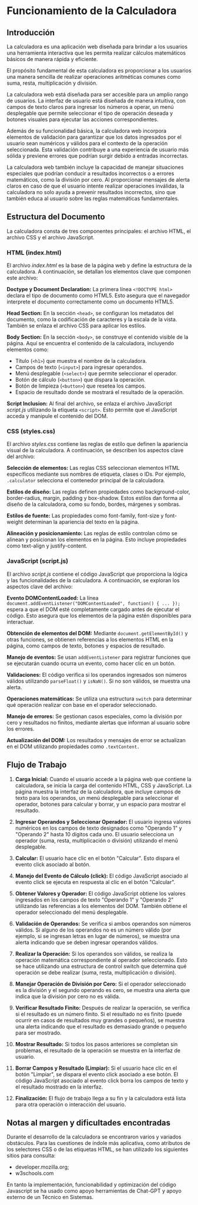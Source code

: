 # Funcionamiento de la Calculadora

## Introducción
La calculadora es una aplicación web diseñada para brindar a los usuarios una herramienta interactiva que les permita realizar cálculos matemáticos básicos de manera rápida y eficiente. 

El propósito fundamental de esta calculadora es proporcionar a los usuarios una manera sencilla de realizar operaciones aritméticas comunes como suma, resta, multiplicación y división. 

La calculadora web está diseñada para ser accesible para un amplio rango de usuarios. La interfaz de usuario está diseñada de manera intuitiva, con campos de texto claros para ingresar los números a operar, un menú desplegable que permite seleccionar el tipo de operación deseada y botones visuales para ejecutar las acciones correspondientes.

Además de su funcionalidad básica, la calculadora web incorpora elementos de validación para garantizar que los datos ingresados por el usuario sean numéricos y válidos para el contexto de la operación seleccionada. Esta validación contribuye a una experiencia de usuario más sólida y previene errores que podrían surgir debido a entradas incorrectas.

La calculadora web también incluye la capacidad de manejar situaciones especiales que podrían conducir a resultados incorrectos o a errores matemáticos, como la división por cero. Al proporcionar mensajes de alerta claros en caso de que el usuario intente realizar operaciones inválidas, la calculadora no solo ayuda a prevenir resultados incorrectos, sino que también educa al usuario sobre las reglas matemáticas fundamentales.

## Estructura del Documento
La calculadora consta de tres componentes principales: el archivo HTML, el archivo CSS y el archivo JavaScript.

### HTML (index.html)
El archivo *index.html* es la base de la página web y define la estructura de la calculadora. A continuación, se detallan los elementos clave que componen este archivo:

**Doctype y Document Declaration:** La primera línea `<!DOCTYPE html>` declara el tipo de documento como HTML5. Esto asegura que el navegador interprete el documento correctamente como un documento HTML5.

**Head Section:** En la sección `<head>`, se configuran los metadatos del documento, como la codificación de caracteres y la escala de la vista. También se enlaza el archivo CSS para aplicar los estilos.

**Body Section:** En la sección `<body>`, se construye el contenido visible de la página. Aquí se encuentra el contenido de la calculadora, incluyendo elementos como:

- Título (`<h1>`) que muestra el nombre de la calculadora.
- Campos de texto (`<input>`) para ingresar operandos.
- Menú desplegable (`<select>`) que permite seleccionar el operador.
- Botón de cálculo (`<button>`) que dispara la operación.
- Botón de limpieza (`<button>`) que resetea los campos.
- Espacio de resultado donde se mostrará el resultado de la operación.

**Script Inclusion:** Al final del archivo, se enlaza el archivo JavaScript *script.js* utilizando la etiqueta `<script>`. Esto permite que el JavaScript acceda y manipule el contenido del DOM.

### CSS (styles.css)
El archivo *styles.css* contiene las reglas de estilo que definen la apariencia visual de la calculadora. A continuación, se describen los aspectos clave del archivo:

**Selección de elementos:** Las reglas CSS seleccionan elementos HTML específicos mediante sus nombres de etiqueta, clases o IDs. Por ejemplo, `.calculator` selecciona el contenedor principal de la calculadora.

**Estilos de diseño:** Las reglas definen propiedades como background-color, border-radius, margin, padding y box-shadow. Estos estilos dan forma al diseño de la calculadora, como su fondo, bordes, márgenes y sombras.

**Estilos de fuente:** Las propiedades como font-family, font-size y font-weight determinan la apariencia del texto en la página.

**Alineación y posicionamiento:** Las reglas de estilo controlan cómo se alinean y posicionan los elementos en la página. Esto incluye propiedades como text-align y justify-content.

### JavaScript (script.js)
El archivo *script.js* contiene el código JavaScript que proporciona la lógica y las funcionalidades de la calculadora. A continuación, se exploran los aspectos clave del archivo:

**Evento DOMContentLoaded:** La línea `document.addEventListener("DOMContentLoaded", function() { ... });` espera a que el DOM esté completamente cargado antes de ejecutar el código. Esto asegura que los elementos de la página estén disponibles para interactuar.

**Obtención de elementos del DOM:** Mediante `document.getElementById()` y otras funciones, se obtienen referencias a los elementos HTML en la página, como campos de texto, botones y espacios de resultado.

**Manejo de eventos:** Se usan `addEventListener` para registrar funciones que se ejecutarán cuando ocurra un evento, como hacer clic en un botón.

**Validaciones:** El código verifica si los operandos ingresados son números válidos utilizando `parseFloat()` y `isNaN()`. Si no son válidos, se muestra una alerta.

**Operaciones matemáticas:** Se utiliza una estructura `switch` para determinar qué operación realizar con base en el operador seleccionado.

**Manejo de errores:** Se gestionan casos especiales, como la división por cero y resultados no finitos, mediante alertas que informan al usuario sobre los errores.

**Actualización del DOM:** Los resultados y mensajes de error se actualizan en el DOM utilizando propiedades como `.textContent.`

## Flujo de Trabajo
1. **Carga Inicial:**
Cuando el usuario accede a la página web que contiene la calculadora, se inicia la carga del contenido HTML, CSS y JavaScript.
La página muestra la interfaz de la calculadora, que incluye campos de texto para los operandos, un menú desplegable para seleccionar el operador, botones para calcular y borrar, y un espacio para mostrar el resultado.

2. **Ingresar Operandos y Seleccionar Operador:**
El usuario ingresa valores numéricos en los campos de texto designados como "Operando 1" y "Operando 2" hasta 10 dígitos cada uno.
El usuario selecciona un operador (suma, resta, multiplicación o división) utilizando el menú desplegable.

3. **Calcular:**
El usuario hace clic en el botón "Calcular".
Esto dispara el evento click asociado al botón.

4. **Manejo del Evento de Cálculo (click):**
El código JavaScript asociado al evento click se ejecuta en respuesta al clic en el botón "Calcular".

5. **Obtener Valores y Operador:**
El código JavaScript obtiene los valores ingresados en los campos de texto "Operando 1" y "Operando 2" utilizando las referencias a los elementos del DOM.
También obtiene el operador seleccionado del menú desplegable.

6. **Validación de Operandos:**
Se verifica si ambos operandos son números válidos.
Si alguno de los operandos no es un número válido (por ejemplo, si se ingresan letras en lugar de números), se muestra una alerta indicando que se deben ingresar operandos válidos.

7. **Realizar la Operación:**
Si los operandos son válidos, se realiza la operación matemática correspondiente al operador seleccionado.
Esto se hace utilizando una estructura de control switch que determina qué operación se debe realizar (suma, resta, multiplicación o división).

8. **Manejar Operación de División por Cero:**
Si el operador seleccionado es la división y el segundo operando es cero, se muestra una alerta que indica que la división por cero no es válida.

9. **Verificar Resultado Finito:**
Después de realizar la operación, se verifica si el resultado es un número finito.
Si el resultado no es finito (puede ocurrir en casos de resultados muy grandes o pequeños), se muestra una alerta indicando que el resultado es demasiado grande o pequeño para ser mostrado.

10. **Mostrar Resultado:**
Si todos los pasos anteriores se completan sin problemas, el resultado de la operación se muestra en la interfaz de usuario.

11. **Borrar Campos y Resultado (Limpiar):**
Si el usuario hace clic en el botón "Limpiar", se dispara el evento click asociado a ese botón.
El código JavaScript asociado al evento click borra los campos de texto y el resultado mostrado en la interfaz.

12. **Finalización:**
El flujo de trabajo llega a su fin y la calculadora está lista para otra operación o interacción del usuario.

## Notas al margen y dificultades encontradas
Durante el desarrollo de la calculadora se encontraron varios y variados obstáculos. Para las cuestiones de índole más aplicativa, como atributos de los selectores CSS o de las etiquetas HTML, se han utilizado los siguientes sitios para consulta:
- developer.mozilla.org;
- w3schools.com

En tanto la implementación, funcionabilidad y optimización del código Javascript se ha usado como apoyo herramientas de Chat-GPT y apoyo externo de un Técnico en Sistemas.
